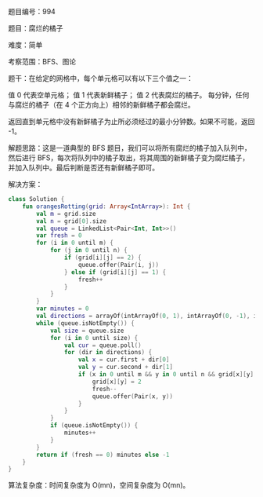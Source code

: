 题目编号：994

题目：腐烂的橘子

难度：简单

考察范围：BFS、图论

题干：在给定的网格中，每个单元格可以有以下三个值之一：

值 0 代表空单元格；
值 1 代表新鲜橘子；
值 2 代表腐烂的橘子。
每分钟，任何与腐烂的橘子（在 4 个正方向上）相邻的新鲜橘子都会腐烂。

返回直到单元格中没有新鲜橘子为止所必须经过的最小分钟数。如果不可能，返回 -1。

解题思路：这是一道典型的 BFS 题目，我们可以将所有腐烂的橘子加入队列中，然后进行 BFS，每次将队列中的橘子取出，将其周围的新鲜橘子变为腐烂橘子，并加入队列中。最后判断是否还有新鲜橘子即可。

解决方案：

```kotlin
class Solution {
    fun orangesRotting(grid: Array<IntArray>): Int {
        val m = grid.size
        val n = grid[0].size
        val queue = LinkedList<Pair<Int, Int>>()
        var fresh = 0
        for (i in 0 until m) {
            for (j in 0 until n) {
                if (grid[i][j] == 2) {
                    queue.offer(Pair(i, j))
                } else if (grid[i][j] == 1) {
                    fresh++
                }
            }
        }
        var minutes = 0
        val directions = arrayOf(intArrayOf(0, 1), intArrayOf(0, -1), intArrayOf(1, 0), intArrayOf(-1, 0))
        while (queue.isNotEmpty()) {
            val size = queue.size
            for (i in 0 until size) {
                val cur = queue.poll()
                for (dir in directions) {
                    val x = cur.first + dir[0]
                    val y = cur.second + dir[1]
                    if (x in 0 until m && y in 0 until n && grid[x][y] == 1) {
                        grid[x][y] = 2
                        fresh--
                        queue.offer(Pair(x, y))
                    }
                }
            }
            if (queue.isNotEmpty()) {
                minutes++
            }
        }
        return if (fresh == 0) minutes else -1
    }
}
```

算法复杂度：时间复杂度为 O(mn)，空间复杂度为 O(mn)。